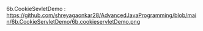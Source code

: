 6b.CookieSevletDemo : https://github.com/shreyagaonkar28/AdvancedJavaProgramming/blob/main/6b.CookieServletDemo/6b.cookieservletDemo.png
